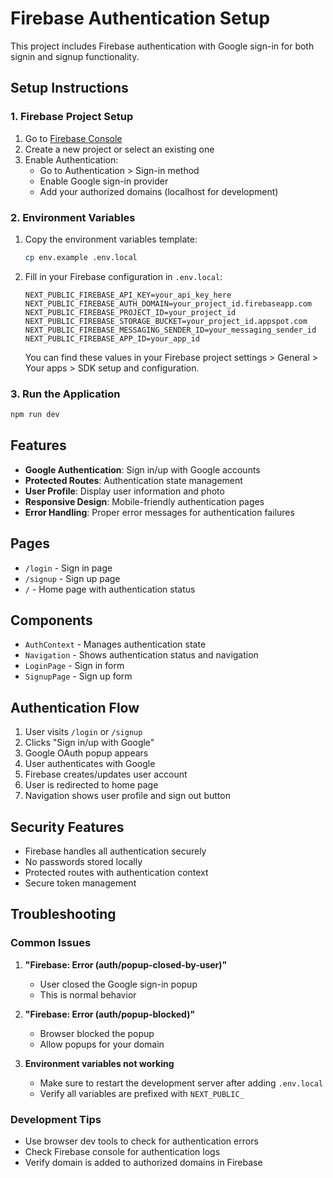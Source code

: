 # Firebase Authentication Setup

This project includes Firebase authentication with Google sign-in for both signin and signup functionality.

## Setup Instructions

### 1. Firebase Project Setup

1. Go to [Firebase Console](https://console.firebase.google.com/)
2. Create a new project or select an existing one
3. Enable Authentication:
   - Go to Authentication > Sign-in method
   - Enable Google sign-in provider
   - Add your authorized domains (localhost for development)

### 2. Environment Variables

1. Copy the environment variables template:
   ```bash
   cp env.example .env.local
   ```

2. Fill in your Firebase configuration in `.env.local`:
   ```env
   NEXT_PUBLIC_FIREBASE_API_KEY=your_api_key_here
   NEXT_PUBLIC_FIREBASE_AUTH_DOMAIN=your_project_id.firebaseapp.com
   NEXT_PUBLIC_FIREBASE_PROJECT_ID=your_project_id
   NEXT_PUBLIC_FIREBASE_STORAGE_BUCKET=your_project_id.appspot.com
   NEXT_PUBLIC_FIREBASE_MESSAGING_SENDER_ID=your_messaging_sender_id
   NEXT_PUBLIC_FIREBASE_APP_ID=your_app_id
   ```

   You can find these values in your Firebase project settings > General > Your apps > SDK setup and configuration.

### 3. Run the Application

```bash
npm run dev
```

## Features

- **Google Authentication**: Sign in/up with Google accounts
- **Protected Routes**: Authentication state management
- **User Profile**: Display user information and photo
- **Responsive Design**: Mobile-friendly authentication pages
- **Error Handling**: Proper error messages for authentication failures

## Pages

- `/login` - Sign in page
- `/signup` - Sign up page
- `/` - Home page with authentication status

## Components

- `AuthContext` - Manages authentication state
- `Navigation` - Shows authentication status and navigation
- `LoginPage` - Sign in form
- `SignupPage` - Sign up form

## Authentication Flow

1. User visits `/login` or `/signup`
2. Clicks "Sign in/up with Google"
3. Google OAuth popup appears
4. User authenticates with Google
5. Firebase creates/updates user account
6. User is redirected to home page
7. Navigation shows user profile and sign out button

## Security Features

- Firebase handles all authentication securely
- No passwords stored locally
- Protected routes with authentication context
- Secure token management

## Troubleshooting

### Common Issues

1. **"Firebase: Error (auth/popup-closed-by-user)"**
   - User closed the Google sign-in popup
   - This is normal behavior

2. **"Firebase: Error (auth/popup-blocked)"**
   - Browser blocked the popup
   - Allow popups for your domain

3. **Environment variables not working**
   - Make sure to restart the development server after adding `.env.local`
   - Verify all variables are prefixed with `NEXT_PUBLIC_`

### Development Tips

- Use browser dev tools to check for authentication errors
- Check Firebase console for authentication logs
- Verify domain is added to authorized domains in Firebase
